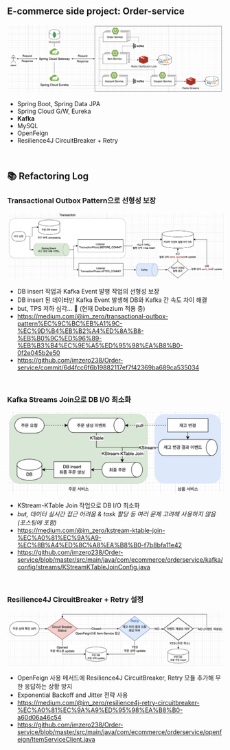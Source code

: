 ## E-commerce side project: Order-service

![](/_img/e_commerce_241129.png)

- Spring Boot, Spring Data JPA
- Spring Cloud G/W, Eureka
- **Kafka**
- MySQL
- OpenFeign
- Resilience4J CircuitBreaker + Retry
<br>

## 📚 Refactoring Log

### Transactional Outbox Pattern으로 선형성 보장

![](/_img/transactional_outbox_pattern.png)
- DB insert 작업과 Kafka Event 발행 작업의 선형성 보장
- DB insert 된 데이터만 Kafka Event 발생해 DB와 Kafka 간 속도 차이 해결
- but, TPS 저하 심각... 🤔 (현재 Debezium 적용 중)
- https://medium.com/@im_zero/transactional-outbox-pattern%EC%9C%BC%EB%A1%9C-%EC%9D%B4%EB%B2%A4%ED%8A%B8-%EB%B0%9C%ED%96%89-%EB%B3%B4%EC%9E%A5%ED%95%98%EA%B8%B0-0f2e045b2e50
- https://github.com/imzero238/Order-service/commit/6d4fcc6f6b19882117ef7f42369ba689ca535034
<br>

### Kafka Streams Join으로 DB I/O 최소화

![](/_img/kstream_ktable_join.png)

- KStream-KTable Join 작업으로 DB I/O 최소화
- *but, 데이터 실시간 접근 어려움 & task 할당 등 여러 문제 고려해 사용하지 않음 (포스팅에 포함)*
- https://medium.com/@im_zero/kstream-ktable-join-%EC%A0%81%EC%9A%A9-%EC%8B%A4%ED%8C%A8%EA%B8%B0-f7b8bfa11e42
- https://github.com/imzero238/Order-service/blob/master/src/main/java/com/ecommerce/orderservice/kafka/config/streams/KStreamKTableJoinConfig.java
<br>

### Resilience4J CircuitBreaker + Retry 설정

![](/_img/circuit-breaker-retry.png)

- OpenFeign 사용 메서드에 Resilience4J CircuitBreaker, Retry 모듈 추가해 무한 응답하는 상황 방지
- Exponential Backoff and Jitter 전략 사용
- https://medium.com/@im_zero/resilience4j-retry-circuitbreaker-%EC%A0%81%EC%9A%A9%ED%95%98%EA%B8%B0-a60d06a46c54
- https://github.com/imzero238/Order-service/blob/master/src/main/java/com/ecommerce/orderservice/openfeign/ItemServiceClient.java

